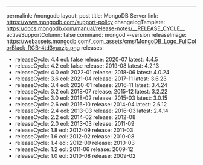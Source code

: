 ---
permalink: /mongodb
layout: post
title: MongoDB Server
link: https://www.mongodb.com/support-policy
changelogTemplate: https://docs.mongodb.com/manual/release-notes/__RELEASE_CYCLE__
activeSupportColumn: false
command: mongod --version
releaseImage: https://webassets.mongodb.com/_com_assets/cms/MongoDB_Logo_FullColorBlack_RGB-4td3yuxzjs.png
releases:
  - releaseCycle: 4.4
    eol: false
    release: 2020-07
    latest: 4.4.5
  - releaseCycle: 4.2
    eol: false
    release: 2019-08
    latest: 4.2.13
  - releaseCycle: 4.0
    eol: 2022-01
    release: 2018-06
    latest: 4.0.24
  - releaseCycle: 3.6
    eol: 2021-04
    release: 2017-11
    latest: 3.6.23
  - releaseCycle: 3.4
    eol: 2020-01
    release: 2016-11
    latest: 3.4.24
  - releaseCycle: 3.2
    eol: 2018-07
    release: 2015-12
    latest: 3.2.22
  - releaseCycle: 3.0
    eol: 2018-02
    release: 2015-03
    latest: 3.0.15
  - releaseCycle: 2.6
    eol: 2016-10
    release: 2014-04
    latest: 2.6.12
  - releaseCycle: 2.4
    eol: 2013-03
    release: 2016-03
    latest: 2.4.14
  - releaseCycle: 2.2
    eol: 2014-02
    release: 2012-08
  - releaseCycle: 2.0
    eol: 2013-03
    release: 2011-09
  - releaseCycle: 1.8
    eol: 2012-09
    release: 2011-03
  - releaseCycle: 1.6
    eol: 2012-02
    release: 2010-08
  - releaseCycle: 1.4
    eol: 2012-09
    release: 2010-03
  - releaseCycle: 1.2
    eol: 2011-06
    release: 2009-12
  - releaseCycle: 1.0
    eol: 2010-08
    release: 2009-02

